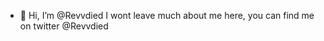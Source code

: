 - 👋 Hi, I’m @Revvdied
  I wont leave much about me here, you can find me on twitter @Revvdied

<!---
Revvdied/Revvdied is a ✨ special ✨ repository because its `README.md` (this file) appears on your GitHub profile.
You can click the Preview link to take a look at your changes.
--->
